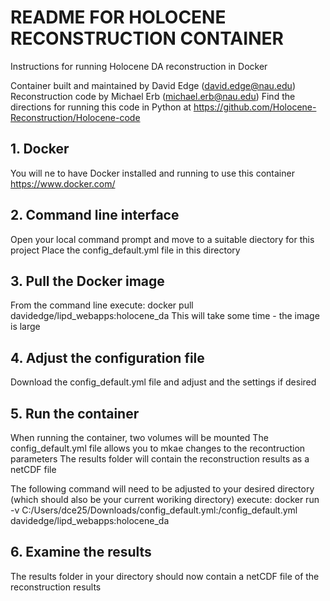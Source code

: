 # README FOR HOLOCENE RECONSTRUCTION CONTAINER
Instructions for running Holocene DA reconstruction in Docker

Container built and maintained by David Edge (david.edge@nau.edu)
Reconstruction code by Michael Erb (michael.erb@nau.edu)
Find the directions for running this code in Python at https://github.com/Holocene-Reconstruction/Holocene-code


## 1. Docker
You will ne to have Docker installed and running to use this container
https://www.docker.com/


## 2. Command line interface
Open your local command prompt and move to a suitable diectory for this project
Place the config_default.yml file in this directory


## 3. Pull the Docker image
From the command line execute: docker pull davidedge/lipd_webapps:holocene_da
This will take some time - the image is large


## 4. Adjust the configuration file
Download the config_default.yml file and adjust and the settings if desired


## 5. Run the container
When running the container, two volumes will be mounted
The config_default.yml file allows you to mkae changes to the recontruction parameters
The results folder will contain the reconstruction results as a netCDF file

The following command will need to be adjusted to your desired directory (which should also be your current woriking directory)
execute: docker run -v C:/Users/dce25/Downloads/config_default.yml:/config_default.yml davidedge/lipd_webapps:holocene_da


## 6. Examine the results
The results folder in your directory should now contain a netCDF file of the reconstruction results
